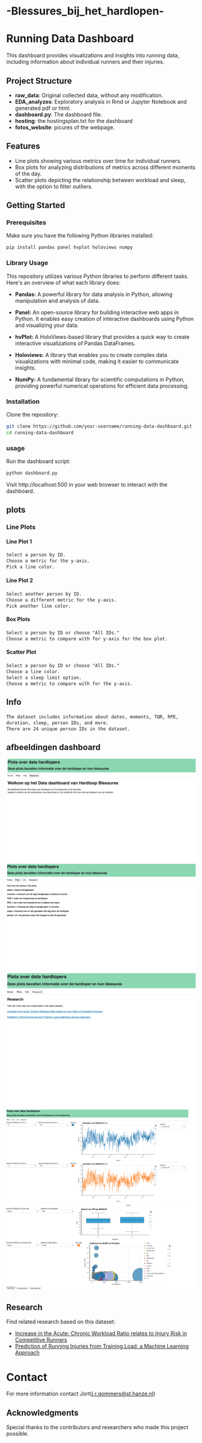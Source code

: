 # -Blessures_bij_het_hardlopen-

# Running Data Dashboard

This dashboard provides visualizations and insights into running data, including information about individual runners and their injuries.

## Project Structure

- **raw_data**: Original collected data, without any modification.
- **EDA_analyzes**: Exploratory analysis in Rmd or Jupyter Notebook and generated pdf or html.
- **dashboard.py**: The dashboard file.
- **hosting**: the hostingsplan.txt for the dashboard
- **fotos_website**: picures of the webpage. 

## Features

- Line plots showing various metrics over time for individual runners.
- Box plots for analyzing distributions of metrics across different moments of the day.
- Scatter plots depicting the relationship between workload and sleep, with the option to filter outliers.

## Getting Started

### Prerequisites

Make sure you have the following Python libraries installed:

```bash
pip install pandas panel hvplot holoviews numpy
```
### Library Usage

This repository utilizes various Python libraries to perform different tasks. Here's an overview of what each library does:

- **Pandas:** A powerful library for data analysis in Python, allowing manipulation and analysis of data.

- **Panel:** An open-source library for building interactive web apps in Python. It enables easy creation of interactive dashboards using Python and visualizing your data.

- **hvPlot:** A HoloViews-based library that provides a quick way to create interactive visualizations of Pandas DataFrames.

- **Holoviews:** A library that enables you to create complex data visualizations with minimal code, making it easier to communicate insights.

- **NumPy:** A fundamental library for scientific computations in Python, providing powerful numerical operations for efficient data processing.

### Installation

Clone the repository:
```bash
git clone https://github.com/your-username/running-data-dashboard.git
cd running-data-dashboard
```
### usage 
Run the dashboard script:
```bash
python dashboard.py
```
Visit http://localhost:500 in your web browser to interact with the dashboard.

## plots
### Line Plots
#### Line Plot 1

    Select a person by ID.
    Choose a metric for the y-axis.
    Pick a line color.

#### Line Plot 2

    Select another person by ID.
    Choose a different metric for the y-axis.
    Pick another line color.

#### Box Plots

    Select a person by ID or choose "All IDs."
    Choose a metric to compare with for y-axis for the box plot.

#### Scatter Plot

    Select a person by ID or choose "All IDs."
    Choose a line color.
    Select a sleep limit option.
    Choose a metric to compare with for the y-axis.

## Info

    The dataset includes information about dates, moments, TQR, RPE, duration, sleep, person IDs, and more.
    There are 24 unique person IDs in the dataset.

## afbeeldingen dashboard 
![welkoms pagina](https://github.com/Jort20/-Blessures_bij_het_hardlopen-/blob/main/fotos_website/Screenshot%202024-01-28%20at%2020.39.12.png)
![Info pagina](https://github.com/Jort20/-Blessures_bij_het_hardlopen-/blob/main/fotos_website/Screenshot%202024-01-28%20at%2020.39.24.png)
![research pagina](https://github.com/Jort20/-Blessures_bij_het_hardlopen-/blob/main/fotos_website/Screenshot%202024-01-28%20at%2020.39.32.png)
![plots pagina 1](https://github.com/Jort20/-Blessures_bij_het_hardlopen-/blob/main/fotos_website/Screenshot%202024-01-28%20at%2020.40.16.png)
![plots pagina 2](https://github.com/Jort20/-Blessures_bij_het_hardlopen-/blob/main/fotos_website/Screenshot%202024-01-28%20at%2020.40.29.png)
## Research

Find related research based on this dataset:

- [Increase in the Acute: Chronic Workload Ratio relates to Injury Risk in Competitive Runners](https://research.rug.nl/en/publications/increase-in-the-acute-chronic-workload-ratio-relates-to-injury-ri)
- [Prediction of Running Injuries from Training Load: a Machine Learning Approach](https://research.hanze.nl/ws/portalfiles/portal/16171742/eTelemed2017Predictionofinjuries.pdf)

# Contact
For more information contact Jort(j.r.gommers@st.hanze.nl)

## Acknowledgments

Special thanks to the contributors and researchers who made this project possible.


